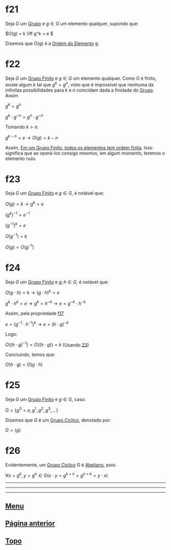 # f21

Seja $G$ um [Grupo](/page%201.md#f11) e $g \in G$ um elemento qualquer, supondo que:

$O(g) = k \iff g^k = e $

Dizemos que O(g) é a <u>Ordem do Elemento</u> g.

# f22

Seja $G$ um [Grupo Finito](/page%201.md#f20) e $g \in G$ um elemento qualquer. Como $G$ é finito, existe algum $k$ tal que $g^k = g^n$, visto que é impossível que nenhuma da infinitas possibilidades para $k$ e $n$ coincidam dada a finidade do [Grupo](/page%201.md#f11). Assim

$g^k = g^n$

$g^k \cdot g^{-n} = g^n \cdot g^{-n}$

Tomando $k > n$:

$g^{k-n} = e \to O(g) = k - n$

Assim, <u>Em um Grupo Finito, todos os elementos tem ordem finita</u>. Isso significa que ao operá-los consigo mesmos, em algum momento, teremos o elemento nulo.

# f23

Seja $G$ um [Grupo Finito](/page%201.md#f20) e $g \in G$, é notável que:

$O(g) = k \to g^k = e$

$(g^k)^{-1} = e^{-1}$

$(g^{-1})^k = e$

$O(g^{-1}) = k$

$O(g) = O(g^{-1})$

# f24

Seja $G$ um [Grupo Finito](/page%201.md#f20) e $g, h \in G$, é notável que:

$O(g \cdot h) = k \to (g \cdot h)^k = e$

$g^k \cdot h^k = e \to g^k = h^{-k} \to e = g^{-k} \cdot h^{-k}$

Assim, pela propriedade [f17](/page%201.md#f17)

$e = (g^{-1} \cdot h^{-1})^{k} \to e = (h \cdot g)^{-k}$

Logo:

$O((h \cdot g)^{-1}) = O((h \cdot g)) = k$ (Usando [23](#f23))

Concluindo, temos que:

$O(h \cdot g) = O(g \cdot h)$

# f25

Seja $G$ um [Grupo Finito](/page%201.md#f20) e $g \in G$, caso:

$G = \{ g^0 = e, g^1, g^2, g^3, ... \}$

Dizemos que $G$ é um <u>Grupo Ciclico</u>, denotado por:

$G = \langle g \rangle$

# f26

Evidentemente, um [Grupo Ciclico](#f26) G é [Abeliano](/page%201.md#f14), pois:

$\forall x = g^k, y = g^n \in G (x \cdot y = g^{k + n} = g^{n + k} = y \cdot x)$

---
---
---

## [Menu](/readme.md)

## [Página anterior](/page%201.md)

## [Topo](#f21)